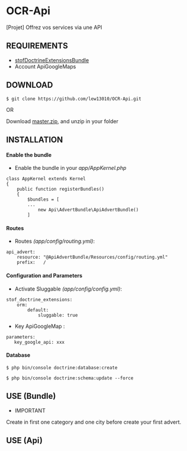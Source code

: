 # OCR-Api
[Projet] Offrez vos services via une API

## REQUIREMENTS

* [stofDoctrineExtensionsBundle](https://github.com/stof/StofDoctrineExtensionsBundle)
* Account ApiGoogleMaps

## DOWNLOAD

```
$ git clone https://github.com/lew13010/OCR-Api.git
```

OR

Download [master.zip](https://github.com/lew13010/OCR-Api/archive/master.zip), and unzip in your folder
## INSTALLATION

#### Enable the bundle

 * Enable the bundle in your *app/AppKernel.php*
 
 ```
 class AppKernel extends Kernel
 {
     public function registerBundles()
     {
         $bundles = [
         ...
             new Api\AdvertBundle\ApiAdvertBundle()
         ]
 ```
 
#### Routes
 * Routes *(app/config/routing.yml)*:
 
  ```
  api_advert:
      resource: "@ApiAdvertBundle/Resources/config/routing.yml"
      prefix:   /
  ```
#### Configuration and Parameters

 * Activate Sluggable *(app/config/config.yml)*:
 ```
 stof_doctrine_extensions:
     orm:
         default:
             sluggable: true
 ```
 
 * Key ApiGoogleMap :
 ```
 parameters:
    key_google_api: xxx
 ```
 
#### Database 
 ```
 $ php bin/console doctrine:database:create
 ```
 ```
 $ php bin/console doctrine:schema:update --force
 ```
 
## USE (Bundle)

* IMPORTANT
 
 Create in first one category and one city before create your first advert. 
 
## USE (Api)

